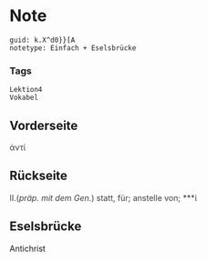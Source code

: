 # Note
```
guid: k.X^d0}}[A
notetype: Einfach + Eselsbrücke
```

### Tags
```
Lektion4
Vokabel
```

## Vorderseite
<span style="color: rgb(62, 62, 62);">ἀντί</span>

## Rückseite
<span style="color: rgb(62, 62, 62);">II.(<i>präp. mit dem Gen.</i>) statt, für; anstelle von; ***ί</span>

## Eselsbrücke
Antichrist
